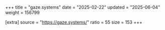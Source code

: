 +++
title = "gaze.systems"
date = "2025-02-22"
updated = "2025-06-04"
weight = 156799

[extra]
source = "https://gaze.systems/"
ratio = 55
size = 153
+++
